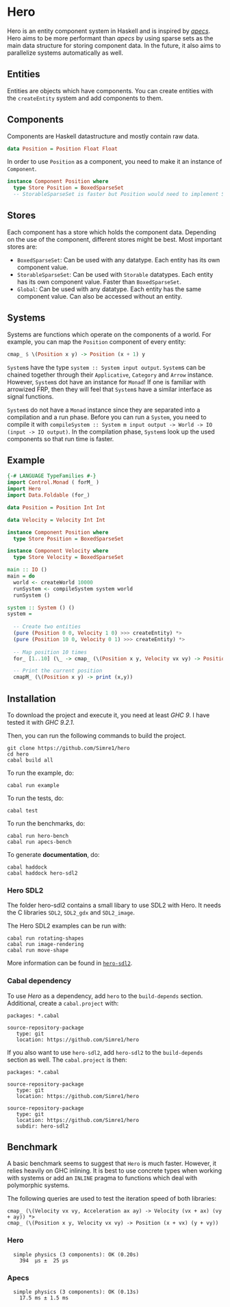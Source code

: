 # Hero

Hero is an entity component system in Haskell and is inspired by [_apecs_](https://github.com/jonascarpay/apecs). Hero aims to be more performant than _apecs_ by using sparse sets as the main data structure for storing component data. In the future, it also aims to parallelize systems automatically as well.

## Entities

Entities are objects which have components. You can create entities with the `createEntity` system and add components to them.

## Components

Components are Haskell datastructure and mostly contain raw data.

```haskell
data Position = Position Float Float
```

In order to use `Position` as a component, you need to make it an instance of `Component`.

```haskell
instance Component Position where
  type Store Position = BoxedSparseSet 
  -- StorableSparseSet is faster but Position would need to implement Storable
```

## Stores

Each component has a store which holds the component data. Depending on the use of the component, different stores might be best. 
Most important stores are:
- `BoxedSparseSet`: Can be used with any datatype. Each entity has its own component value.
- `StorableSparseSet`: Can be used with `Storable` datatypes. Each entity has its own component value. Faster than `BoxedSparseSet`.
- `Global`: Can be used with any datatype. Each entity has the same component value. Can also be accessed without an entity.

## Systems

Systems are functions which operate on the components of a world. For example, you can map the `Position` component of every entity:

```haskell
cmap_ $ \(Position x y) -> Position (x + 1) y
```

`System`s have the type `system :: System input output`. `System`s can be chained together through their `Applicative`, `Category` and `Arrow` instance. However, `System`s dot have an instance for `Monad`! If one is familiar with arrowized FRP, then they will feel that `System`s have a similar interface as signal functions.

`System`s do not have a `Monad` instance since they are separated into a compilation and a run phase. Before you can run a `System`, you need to compile it with `compileSystem :: System m input output -> World -> IO (input -> IO output)`. In the compilation phase, `System`s look up the used components so that run time is faster.

## Example

```haskell
{-# LANGUAGE TypeFamilies #-}
import Control.Monad ( forM_ )
import Hero
import Data.Foldable (for_)

data Position = Position Int Int

data Velocity = Velocity Int Int

instance Component Position where
  type Store Position = BoxedSparseSet

instance Component Velocity where
  type Store Velocity = BoxedSparseSet

main :: IO ()
main = do
  world <- createWorld 10000
  runSystem <- compileSystem system world
  runSystem ()

system :: System () ()
system =
  
  -- Create two entities
  (pure (Position 0 0, Velocity 1 0) >>> createEntity) *>
  (pure (Position 10 0, Velocity 0 1) >>> createEntity) *>
  
  -- Map position 10 times
  for_ [1..10] (\_ -> cmap_ (\(Position x y, Velocity vx vy) -> Position (x + vx) (y + vy))) *>

  -- Print the current position
  cmapM_ (\(Position x y) -> print (x,y))
```

## Installation

To download the project and execute it, you need at least _GHC 9_. I have tested it with _GHC 9.2.1_.

Then, you can run the following commands to build the project.
```
git clone https://github.com/Simre1/hero
cd hero
cabal build all
```

To run the example, do:
```
cabal run example
```

To run the tests, do:
```
cabal test
```

To run the benchmarks, do:
```
cabal run hero-bench
cabal run apecs-bench
```

To generate **documentation**, do:
```
cabal haddock
cabal haddock hero-sdl2
```

### Hero SDL2

The folder hero-sdl2 contains a small libary to use SDL2 with Hero. It needs the C libraries `SDL2`, `SDL2_gdx` and `SDL2_image`.

The Hero SDL2 examples can be run with:

```
cabal run rotating-shapes
cabal run image-rendering
cabal run move-shape
```

More information can be found in [`hero-sdl2`](hero-sdl2/README.md).

### Cabal dependency

To use _Hero_ as a dependency, add `hero` to the `build-depends` section. Additional, create a `cabal.project` with: 
```
packages: *.cabal

source-repository-package
   type: git
   location: https://github.com/Simre1/hero
```

If you also want to use `hero-sdl2`, add `hero-sdl2` to the `build-depends` section as well. The `cabal.project` is then:
```
packages: *.cabal

source-repository-package
   type: git
   location: https://github.com/Simre1/hero

source-repository-package
   type: git
   location: https://github.com/Simre1/hero
   subdir: hero-sdl2
```

## Benchmark

A basic benchmark seems to suggest that `Hero` is much faster. However, it relies heavily on
GHC inlining. It is best to use concrete types when working with systems or add an `INLINE` pragma to 
functions which deal with polymorphic systems.

The following queries are used to test the iteration speed of both libraries:
```
cmap_ (\(Velocity vx vy, Acceleration ax ay) -> Velocity (vx + ax) (vy + ay)) *>
cmap_ (\(Position x y, Velocity vx vy) -> Position (x + vx) (y + vy))
```

### Hero

```
  simple physics (3 components): OK (0.20s)
    394  μs ±  25 μs
```

### Apecs

```
  simple physics (3 components): OK (0.13s)
    17.5 ms ± 1.5 ms
```
